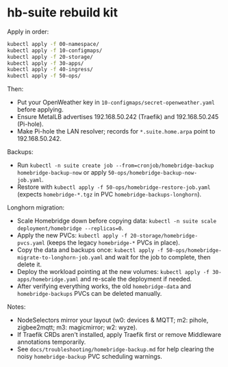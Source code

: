 # hb-suite rebuild kit

Apply in order:

```bash
kubectl apply -f 00-namespace/
kubectl apply -f 10-configmaps/
kubectl apply -f 20-storage/
kubectl apply -f 30-apps/
kubectl apply -f 40-ingress/
kubectl apply -f 50-ops/
```

Then:
- Put your OpenWeather key in `10-configmaps/secret-openweather.yaml` before applying.
- Ensure MetalLB advertises 192.168.50.242 (Traefik) and 192.168.50.245 (Pi-hole).
- Make Pi-hole the LAN resolver; records for `*.suite.home.arpa` point to 192.168.50.242.

Backups:
- Run `kubectl -n suite create job --from=cronjob/homebridge-backup homebridge-backup-now` or apply `50-ops/homebridge-backup-now-job.yaml`.
- Restore with `kubectl apply -f 50-ops/homebridge-restore-job.yaml` (expects `homebridge-*.tgz` in PVC `homebridge-backups-longhorn`).

Longhorn migration:
- Scale Homebridge down before copying data: `kubectl -n suite scale deployment/homebridge --replicas=0`.
- Apply the new PVCs: `kubectl apply -f 20-storage/homebridge-pvcs.yaml` (keeps the legacy `homebridge-*` PVCs in place).
- Copy the data and backups once: `kubectl apply -f 50-ops/homebridge-migrate-to-longhorn-job.yaml` and wait for the job to complete, then delete it.
- Deploy the workload pointing at the new volumes: `kubectl apply -f 30-apps/homebridge.yaml` and re-scale the deployment if needed.
- After verifying everything works, the old `homebridge-data` and `homebridge-backups` PVCs can be deleted manually.

Notes:
- NodeSelectors mirror your layout (w0: devices & MQTT; m2: pihole, zigbee2mqtt; m3: magicmirror; w2: wyze).
- If Traefik CRDs aren't installed, apply Traefik first or remove Middleware annotations temporarily.
- See `docs/troubleshooting/homebridge-backup.md` for help clearing the noisy `homebridge-backup` PVC scheduling warnings.
